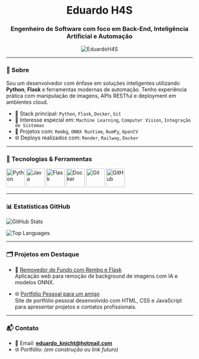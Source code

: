 <h1 align="center">Eduardo H4S</h1>
<h3 align="center">Engenheiro de Software com foco em Back-End, Inteligência Artificial e Automação</h3>

<p align="center">
  <img src="https://komarev.com/ghpvc/?username=EduardoH4S&label=Profile%20views&color=0e75b6&style=flat" alt="EduardoH4S" />
</p>

---

### 🧩 Sobre

Sou um desenvolvedor com ênfase em soluções inteligentes utilizando **Python**, **Flask** e ferramentas modernas de automação. Tenho experiência prática com manipulação de imagens, APIs RESTful e deployment em ambientes cloud.

- 🔧 Stack principal: `Python`, `Flask`, `Docker`, `Git`
- 🧠 Interesse especial em: `Machine Learning`, `Computer Vision`, `Integração de Sistemas`
- 🧪 Projetos com: `Rembg`, `ONNX Runtime`, `NumPy`, `OpenCV`
- 🌐 Deploys realizados com: `Render`, `Railway`, `Docker`

---

### 🚀 Tecnologias & Ferramentas

<p align="left">
  <img src="https://cdn.jsdelivr.net/gh/devicons/devicon/icons/python/python-original.svg" width="50" title="Python"/>
  <img src="https://cdn.jsdelivr.net/gh/devicons/devicon/icons/java/java-original.svg" width="50" title="Java"/>
  <img src="https://cdn.jsdelivr.net/gh/devicons/devicon/icons/flask/flask-original.svg" width="50" title="Flask"/>
  <img src="https://cdn.jsdelivr.net/gh/devicons/devicon/icons/docker/docker-original.svg" width="50" title="Docker"/>
  <img src="https://cdn.jsdelivr.net/gh/devicons/devicon/icons/git/git-original.svg" width="50" title="Git"/>
  <img src="https://cdn.jsdelivr.net/gh/devicons/devicon/icons/github/github-original.svg" width="50" title="GitHub"/>
</p>

---

### 📊 Estatísticas GitHub

<p align="left">
  <img src="https://github-readme-stats.vercel.app/api?username=EduardoH4S&show_icons=true&theme=github_dark&count_private=true" alt="GitHub Stats" />
</p>

<p align="left">
  <img src="https://github-readme-stats.vercel.app/api/top-langs/?username=EduardoH4S&layout=compact&theme=github_dark" alt="Top Languages" />
</p>

---

### 🗂 Projetos em Destaque

- 🎯 [Removedor de Fundo com Rembg e Flask](https://github.com/EduardoH4S/removedor-fundo)  
  Aplicação web para remoção de background de imagens com IA e modelos ONNX.

- 🌐 [Portfólio Pessoal para um amigo](https://github.com/EduardoH4S/portfolio)  
  Site de portfólio pessoal desenvolvido com HTML, CSS e JavaScript para apresentar projetos e contatos profissionais.

---

### 📬 Contato

- 📧 Email: **eduardo_knicht@hotmail.com**
- 🌐 Portfólio: *(em construção ou link futuro)*

